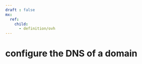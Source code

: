 ```yaml
---
draft : false
mx:
  ref:
    child:
      - definition/ovh
---
```


# configure the DNS of a domain
